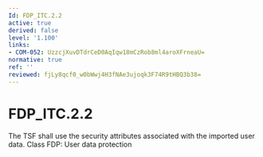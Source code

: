 ```yaml
---
Id: FDP_ITC.2.2
active: true
derived: false
level: '1.100'
links:
- COM-052: UzzcjXuvDTdrCeD0AqIqw18mCzRob8ml4aroXFrneaU=
normative: true
ref: ''
reviewed: fjLy8qcf0_w0bWwj4H3fNAe3ujoqk3F74R9tHBQ3b38=
---
```


# FDP_ITC.2.2

The TSF shall use the security attributes associated with the imported user data. Class FDP: User data protection